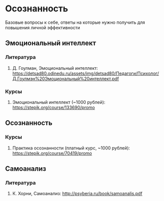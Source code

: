 # Осознанность

Базовые вопросы к себе, ответы на которые нужно получить для повышения личной эффективности

## Эмоциональный интеллект

### Литература
1. Д. Гоулман, Эмоциональный интеллект: https://detsad80.odinedu.ru/assets/img/detsad80/Педагоги/Психолог/Д.Гоулмэн%20Эмоциональный%20интеллект.pdf

### Курсы
1. Эмоциональный интеллект (~1000 рублей): https://stepik.org/course/133690/promo

## Осознанность

### Курсы
1. Практика осознанности (платный курс, ~1000 рублей): https://stepik.org/course/70419/promo

## Самоанализ

### Литература
1. К. Хорни, Самоанализ: http://psyberia.ru/book/samoanalis.pdf
